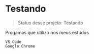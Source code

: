 # Testando

> Status desse projeto: Testando

Progamas que utilizo nos meus estudos

```
VS Code
Google Chrome
```
